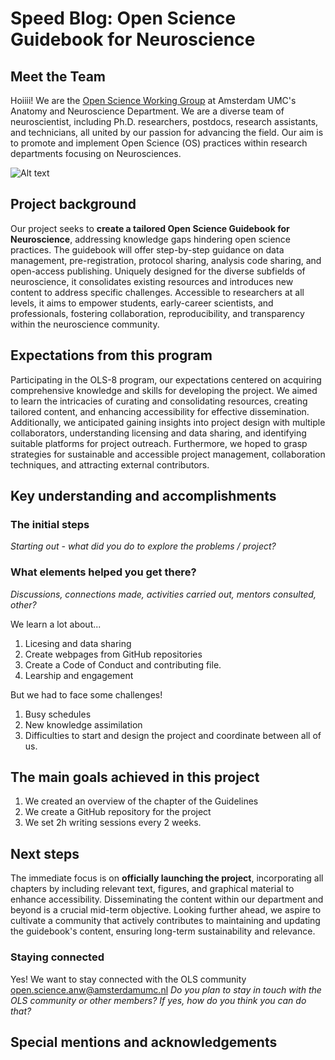 # Speed Blog: Open Science Guidebook for Neuroscience

## Meet the Team
Hoiiii! We are the [Open Science Working Group](https://anatomy-neurosciences.com/initiatives/openscience/) at Amsterdam UMC's Anatomy and Neuroscience Department. We are a diverse team of neuroscientist, including Ph.D. researchers, postdocs, research assistants, and technicians, all united by our passion for advancing the field.  Our aim is to promote and implement Open Science (OS) practices within research departments focusing on Neurosciences. 

![Alt text](https://github.com/marbarrantescepas/OS-neuroscience/blob/main/images/membersOSWG-ANW.png)


## Project background
Our project seeks to **create a tailored Open Science Guidebook for Neuroscience**, addressing knowledge gaps hindering open science practices. The guidebook will offer step-by-step guidance on data management, pre-registration, protocol sharing, analysis code sharing, and open-access publishing. Uniquely designed for the diverse subfields of neuroscience, it consolidates existing resources and introduces new content to address specific challenges. Accessible to researchers at all levels, it aims to empower students, early-career scientists, and professionals, fostering collaboration, reproducibility, and transparency within the neuroscience community. 

## Expectations from this program  
Participating in the OLS-8 program, our expectations centered on acquiring comprehensive knowledge and skills for developing the project. We aimed to learn the intricacies of curating and consolidating resources, creating tailored content, and enhancing accessibility for effective dissemination. Additionally, we anticipated gaining insights into project design with multiple collaborators, understanding licensing and data sharing, and identifying suitable platforms for project outreach. Furthermore, we hoped to grasp strategies for sustainable and accessible project management, collaboration techniques, and attracting external contributors.

## Key understanding and accomplishments
### The initial steps 
_Starting out - what did you do to explore the problems / project?_

### What elements helped you get there? 
_Discussions, connections made, activities carried out, mentors consulted, other?_

We learn a lot about... 
1. Licesing and data sharing
2. Create webpages from GitHub repositories
3. Create a Code of Conduct and contributing file.
4. Learship and engagement
   
But we had to face some challenges!
1. Busy schedules
2. New knowledge assimilation
3. Difficulties to start and design the project and coordinate between all of us. 

## The main goals achieved in this project 
1. We created an overview of the chapter of the Guidelines
2. We create a GitHub repository for the project
3. We set 2h writing sessions every 2 weeks.

## Next steps
The immediate focus is on **officially launching the project**, incorporating all chapters by including relevant text, figures, and graphical material to enhance accessibility. Disseminating the content within our department and beyond is a crucial mid-term objective. Looking further ahead, we aspire to cultivate a community that actively contributes to maintaining and updating the guidebook's content, ensuring long-term sustainability and relevance.

### Staying connected
Yes! We want to stay connected with the OLS community  open.science.anw@amsterdamumc.nl 
_Do you plan to stay in touch with the OLS community or other members? If yes, how do you think you can do that?_

## Special mentions and acknowledgements



